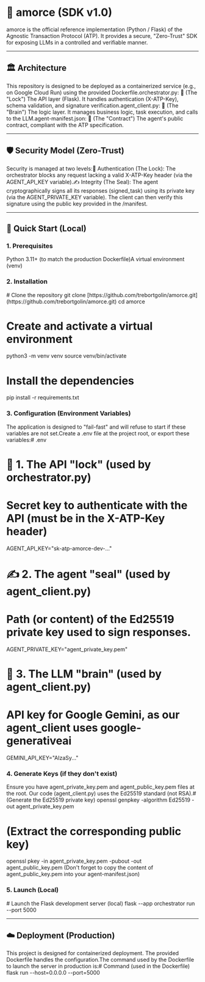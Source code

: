 <h1>🤖 amorce (SDK v1.0)</h1>amorce is the official reference implementation (Python / Flask) of the Agnostic Transaction Protocol (ATP). It provides a secure, "Zero-Trust" SDK for exposing LLMs in a controlled and verifiable manner.<hr><h2>🏛️ Architecture</h2>This repository is designed to be deployed as a containerized service (e.g., on Google Cloud Run) using the provided Dockerfile.orchestrator.py: 🔑 (The "Lock") The API layer (Flask). It handles authentication (X-ATP-Key), schema validation, and signature verification.agent_client.py: 🧠 (The "Brain") The logic layer. It manages business logic, task execution, and calls to the LLM.agent-manifest.json: 📜 (The "Contract") The agent's public contract, compliant with the ATP specification.<hr><h2>🛡️ Security Model (Zero-Trust)</h2>Security is managed at two levels:🔑 Authentication (The Lock): The orchestrator blocks any request lacking a valid X-ATP-Key header (via the AGENT_API_KEY variable).✍️ Integrity (The Seal): The agent cryptographically signs all its responses (signed_task) using its private key (via the AGENT_PRIVATE_KEY variable). The client can then verify this signature using the public key provided in the /manifest.<hr><h2>🚀 Quick Start (Local)</h2><h3>1. Prerequisites</h3>Python 3.11+ (to match the production Dockerfile)A virtual environment (venv)<h3>2. Installation</h3># Clone the repository
git clone [https://github.com/trebortgolin/amorce.git](https://github.com/trebortgolin/amorce.git)
cd amorce

# Create and activate a virtual environment
python3 -m venv venv
source venv/bin/activate

# Install the dependencies
pip install -r requirements.txt
<h3>3. Configuration (Environment Variables)</h3>The application is designed to "fail-fast" and will refuse to start if these variables are not set.Create a .env file at the project root, or export these variables:# .env

# 🔑 1. The API "lock" (used by orchestrator.py)
# Secret key to authenticate with the API (must be in the X-ATP-Key header)
AGENT_API_KEY="sk-atp-amorce-dev-..."

# ✍️ 2. The agent "seal" (used by agent_client.py)
# Path (or content) of the Ed25519 private key used to sign responses.
AGENT_PRIVATE_KEY="agent_private_key.pem"

# 🧠 3. The LLM "brain" (used by agent_client.py)
# API key for Google Gemini, as our agent_client uses google-generativeai
GEMINI_API_KEY="AIzaSy..."
<h3>4. Generate Keys (if they don't exist)</h3>Ensure you have agent_private_key.pem and agent_public_key.pem files at the root. Our code (agent_client.py) uses the Ed25519 standard (not RSA).# (Generate the Ed25519 private key)
openssl genpkey -algorithm Ed25519 -out agent_private_key.pem

# (Extract the corresponding public key)
openssl pkey -in agent_private_key.pem -pubout -out agent_public_key.pem
(Don't forget to copy the content of agent_public_key.pem into your agent-manifest.json)<h3>5. Launch (Local)</h3># Launch the Flask development server (local)
flask --app orchestrator run --port 5000
<hr><h2>☁️ Deployment (Production)</h2>This project is designed for containerized deployment. The provided Dockerfile handles the configuration.The command used by the Dockerfile to launch the server in production is:# Command (used in the Dockerfile)
flask run --host=0.0.0.0 --port=5000
